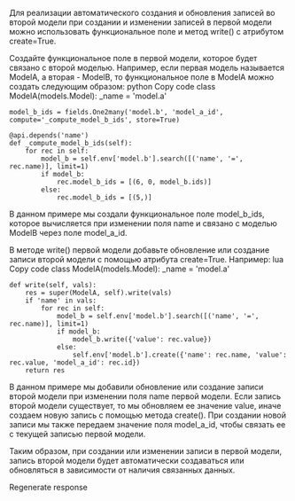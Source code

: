 Для реализации автоматического создания и обновления записей во второй модели при создании и изменении записей в первой модели можно использовать функциональное поле и метод write() с атрибутом create=True.

Создайте функциональное поле в первой модели, которое будет связано с второй моделью. Например, если первая модель называется ModelA, а вторая - ModelB, то функциональное поле в ModelA можно создать следующим образом:
python
Copy code
class ModelA(models.Model):
    _name = 'model.a'

    model_b_ids = fields.One2many('model.b', 'model_a_id', compute='_compute_model_b_ids', store=True)

    @api.depends('name')
    def _compute_model_b_ids(self):
        for rec in self:
            model_b = self.env['model.b'].search([('name', '=', rec.name)], limit=1)
            if model_b:
                rec.model_b_ids = [(6, 0, model_b.ids)]
            else:
                rec.model_b_ids = [(5,)]
В данном примере мы создали функциональное поле model_b_ids, которое вычисляется при изменении поля name и связано с моделью ModelB через поле model_a_id.

В методе write() первой модели добавьте обновление или создание записи второй модели с помощью атрибута create=True. Например:
lua
Copy code
class ModelA(models.Model):
    _name = 'model.a'

    def write(self, vals):
        res = super(ModelA, self).write(vals)
        if 'name' in vals:
            for rec in self:
                model_b = self.env['model.b'].search([('name', '=', rec.name)], limit=1)
                if model_b:
                    model_b.write({'value': rec.value})
                else:
                    self.env['model.b'].create({'name': rec.name, 'value': rec.value, 'model_a_id': rec.id})
        return res
В данном примере мы добавили обновление или создание записи второй модели при изменении поля name первой модели. Если запись второй модели существует, то мы обновляем ее значение value, иначе создаем новую запись с помощью метода create(). При создании новой записи мы также передаем значение поля model_a_id, чтобы связать ее с текущей записью первой модели.

Таким образом, при создании или изменении записи в первой модели, запись второй модели будет автоматически создаваться или обновляться в зависимости от наличия связанных данных.





Regenerate response
